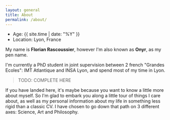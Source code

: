 ```yaml
---
layout: general
title: About
permalink: /about/
---
```


+ Age: {{ site.time | date: "%Y" }}
+ Location: Lyon, France

My name is **Florian Rascoussier**, however I'm also known as **Onyr**, as my pen name.

I'm currently a PhD student in joint supervision between 2 french "Grandes Ecoles": IMT Atlantique and INSA Lyon, and spend most of my time in Lyon. 

>TODO: COMPLETE HERE

If you have landed here, it's maybe because you want to know a little more about myself. So I'm glad to embark you along a little tour of things I care about, as well as my personal information about my life in something less rigid than a classic CV. I have chosen to go down that path on 3 different axes: Science, Art and Philosophy.